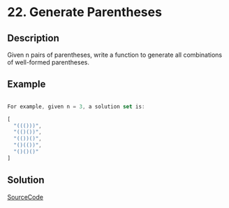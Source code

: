 # 22. Generate Parentheses

## Description

Given n pairs of parentheses, write a function to generate all combinations of well-formed parentheses.

## Example

```javascript

For example, given n = 3, a solution set is:

[
  "((()))",
  "(()())",
  "(())()",
  "()(())",
  "()()()"
]
```

## Solution

[SourceCode](./solution.js)